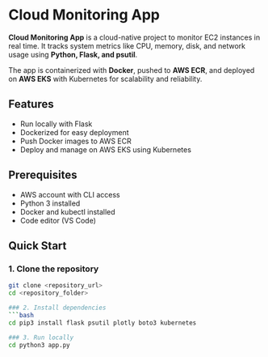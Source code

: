 # Cloud Monitoring App

**Cloud Monitoring App** is a cloud-native project to monitor EC2 instances in real time. It tracks system metrics like CPU, memory, disk, and network usage using **Python, Flask, and psutil**.

The app is containerized with **Docker**, pushed to **AWS ECR**, and deployed on **AWS EKS** with Kubernetes for scalability and reliability.

## Features
- Run locally with Flask
- Dockerized for easy deployment
- Push Docker images to AWS ECR
- Deploy and manage on AWS EKS using Kubernetes

## Prerequisites
- AWS account with CLI access
- Python 3 installed
- Docker and kubectl installed
- Code editor (VS Code)

## Quick Start


### 1. Clone the repository
```bash
git clone <repository_url>
cd <repository_folder>

### 2. Install dependencies
```bash
cd pip3 install flask psutil plotly boto3 kubernetes

### 3. Run locally
cd python3 app.py



